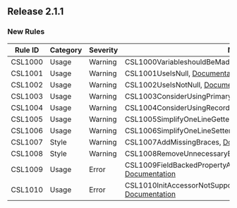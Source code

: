 ﻿## Release 2.1.1

### New Rules

Rule ID | Category | Severity | Notes
--------|----------|----------|--------------------
CSL1000 |  Usage   |  Warning | CSL1000VariableshouldBeMadeConstant, [Documentation](doc/CSL1000.md)
CSL1001 |  Usage   |  Warning | CSL1001UseIsNull, [Documentation](doc/CSL1001.md)
CSL1002 |  Usage   |  Warning | CSL1002UseIsNotNull, [Documentation](doc/CSL1002.md)
CSL1003 |  Usage   |  Warning | CSL1003ConsiderUsingPrimaryConstructor, [Documentation](doc/CSL1003.md)
CSL1004 |  Usage   |  Warning | CSL1004ConsiderUsingRecord, [Documentation](doc/CSL1004.md)
CSL1005 |  Usage   |  Warning | CSL1005SimplifyOneLineGetter, [Documentation](doc/CSL1005.md)
CSL1006 |  Usage   |  Warning | CSL1006SimplifyOneLineSetter, [Documentation](doc/CSL1006.md)
CSL1007 |  Style   |  Warning | CSL1007AddMissingBraces, [Documentation](doc/CSL1007.md)
CSL1008 |  Style   |  Warning | CSL1008RemoveUnnecessaryBraces, [Documentation](doc/CSL1008.md)
CSL1009 |  Usage   |   Error  | CSL1009FieldBackedPropertyAttributeIsMissingArgument, [Documentation](doc/CSL1009.md)
CSL1010 |  Usage   |   Error  | CSL1010InitAccessorNotSupportedInFieldBackedPropertyAttribute, [Documentation](doc/CSL1010.md)
